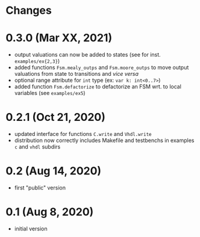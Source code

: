 # Changes

# 0.3.0 (Mar XX, 2021)
* output valuations can now be added to states (see for inst. `examples/ex{2,3}`)
* added functions `Fsm.mealy_outps`  and `Fsm.moore_outps` to move output valuations 
  from state to transitions and _vice versa_
* optional range attribute for `int` type (ex: `var k: int<0..7>`)
* added function `Fsm.defactorize` to defactorize an FSM wrt. to local variables (see `examples/ex5`)

# 0.2.1 (Oct 21, 2020)
* updated interface for functions `C.write` and `Vhdl.write` 
* distribution now correctly includes Makefile and testbenchs in examples `c` and `vhdl` subdirs

# 0.2 (Aug 14, 2020)
* first "public" version

# 0.1 (Aug 8, 2020)
* initial version 
